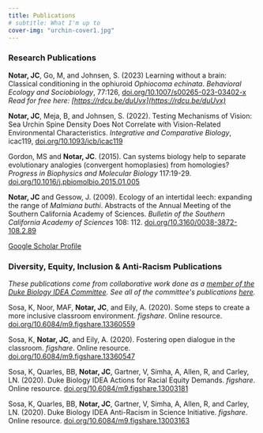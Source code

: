 ```yaml
---
title: Publications
# subtitle: What I'm up to
cover-img: "urchin-cover1.jpg"
---
```


### Research Publications

**Notar, JC**, Go, M, and Johnsen, S. (2023) Learning without a brain: Classical conditioning in the ophiuroid _Ophiocoma echinata_. _Behavioral Ecology and Sociobiology_, 77:126, [doi.org/10.1007/s00265-023-03402-x](https://doi.org/10.1007/s00265-023-03402-x)
<br>_Read for free here: [https://rdcu.be/duUvx](https://rdcu.be/duUvx)_

**Notar, JC**, Meja, B, and Johnsen, S. (2022). Testing Mechanisms of Vision: Sea Urchin Spine Density Does Not Correlate with Vision-Related Environmental Characteristics. _Integrative and Comparative Biology_, icac119, [doi.org/10.1093/icb/icac119](https://doi.org/10.1093/icb/icac119)

Gordon, MS and **Notar, JC**. (2015). Can systems biology help to separate evolutionary analogies (convergent homoplasies) from homologies? _Progress in Biophysics and Molecular Biology_ 117:19-29. [doi.org/10.1016/j.pbiomolbio.2015.01.005](https://doi.org/10.1016/j.pbiomolbio.2015.01.005)

**Notar, JC** and Gessow, J. (2009). Ecology of an intertidal leech: expanding the range of _Malmiana buthi_. Abstracts of the Annual Meeting of the Southern California Academy of Sciences. _Bulletin of the Southern California Academy of Sciences_ 108: 112. [doi.org/10.3160/0038-3872-108.2.89](https://doi.org/10.3160/0038-3872-108.2.89)

[Google Scholar Profile](https://scholar.google.com/citations?user=eQlRnmEAAAAJ&hl=en&oi=ao)

### Diversity, Equity, Inclusion & Anti-Racism Publications

_These publications come from collaborative work done as a [member of the Duke Biology IDEA Committee](https://jnotar.github.io/dei/). See all of the committee's publications [here](https://sites.duke.edu/biodiversity/publications/)._

Sosa, K, Noor, MAF, **Notar, JC**, and Eily, A. (2020). Some steps to create a more inclusive classroom environment. _figshare_. Online resource. [doi.org/10.6084/m9.figshare.13360559](https://doi.org/10.6084/m9.figshare.13360559)

Sosa, K, **Notar, JC**, and Eily, A. (2020). Fostering open dialogue in the classroom. _figshare_. Online resource. [doi.org/10.6084/m9.figshare.13360547](https://doi.org/10.6084/m9.figshare.13360547)

Sosa, K, Quarles, BB, **Notar, JC**, Gartner, V, Simha, A, Allen, R, and Carley, LN. (2020). Duke Biology IDEA Actions for Racial Equity Demands. _figshare_. Online resource. [doi.org/10.6084/m9.figshare.13003181](https://doi.org/10.6084/m9.figshare.13003181)

Sosa, K, Quarles, BB, **Notar, JC**, Gartner, V, Simha, A, Allen, R, and Carley, LN. (2020). Duke Biology IDEA Anti-Racism in Science Initiative. _figshare_. Online resource. [doi.org/10.6084/m9.figshare.13003163](https://doi.org/10.6084/m9.figshare.13003163)
